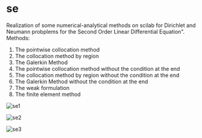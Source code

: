 # se
Realization of some numerical-analytical methods on scilab for Dirichlet and Neumann probplems for the Second Order Linear Differential Equation".
Methods:
1) The pointwise collocation method
2) The collocation method by region
3) The Galerkin Method
4) The pointwise collocation method without the condition at the end
5) The collocation method by region without the condition at the end
6) The Galerkin Method without the condition at the end
7) The weak formulation
8) The finite element method



![se1](https://cloud.githubusercontent.com/assets/7002896/26338629/adb7125a-3f92-11e7-935f-95f886cd6291.png)

![se2](https://cloud.githubusercontent.com/assets/7002896/26338637/b880433c-3f92-11e7-9d7e-694b7fe1a110.png)

![se3](https://cloud.githubusercontent.com/assets/7002896/26338643/bc1656b2-3f92-11e7-8434-7da91057c0bc.png)
